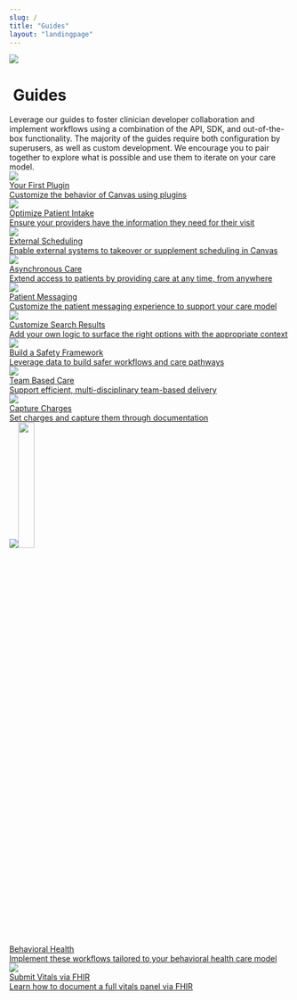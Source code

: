 ```yaml
---
slug: /
title: "Guides"
layout: "landingpage"
---
```


<div class="cardSectionFullWidthContainer">
    <div class="cardSectionInnerContainer">
        <div class="cardTitleContainer">
            <img class="cardTitleIcon" src="{{ "/assets/images/guides.svg" | relative_url }}">
            <h1 class="cardSectionH1">&nbsp;Guides</h1>
        </div>
        <div class="cardSectionParagraphGuides">
            <span>Leverage our guides to foster clinician developer collaboration and implement workflows using a combination of the API, SDK, and out-of-the-box functionality. The majority of the guides require both configuration by superusers, as well as custom development. We encourage you to pair together to explore what is possible and use them to iterate on your care model. </span>
        </div>
        <div class="cardWrapper topPaddingSm bottomPaddingSm">
        <a href="/guides/your-first-plugin">
            <div class="cardContainer">
                <img class="cardIcon" src="{{ "/assets/images/icon.svg" | relative_url }}">
                <div class="cardHeading">
                    <span font color = navy >Your First Plugin</span>
                </div>
                <div class="cardBody">
                    Customize the behavior of Canvas using plugins
                </div>
            </div>
        </a>
        <a href="/guides/optimize-patient-intake">
            <div class="cardContainer">
                <img class="cardIcon" src="{{ "/assets/images/icon.svg" | relative_url }}">
                <div class="cardHeading">
                    <span font color = navy >Optimize Patient Intake</span>
                </div>
                <div class="cardBody">
                    Ensure your providers have the information they need for their visit
                </div>
            </div>
        </a>
        <a href="/guides/external-scheduling">
            <div class="cardContainer">
                <img class="cardIcon" src="{{ "/assets/images/icon.svg" | relative_url }}">
                <div class="cardHeading">
                    <span>External Scheduling</span>
                </div>
                <div class="cardBody">
                 Enable external systems to takeover or supplement scheduling in Canvas
                </div>
            </div>
        </a>
        <a href="/guides/asynchronous-care">
                        <div class="cardContainer">
                <img class="cardIcon" src="{{ "/assets/images/icon.svg" | relative_url }}">
                <div class="cardHeading">
                    <span>Asynchronous Care</span>
                </div>
                <div class="cardBody">
                    Extend access to patients by providing care at any time, from anywhere
                </div>
            </div>
        </a>
        <a href="/guides/patient-messaging">
                        <div class="cardContainer">
                <img class="cardIcon" src="{{ "/assets/images/icon.svg" | relative_url }}">
                <div class="cardHeading">
                    <span>Patient Messaging</span>
                </div>
                <div class="cardBody">
                    Customize the patient messaging experience to support your care model
                </div>
            </div>
        </a>
        <a href="/guides/customize-search-results">
            <div class="cardContainer">
                <img class="cardIcon" src="{{ "/assets/images/icon.svg" | relative_url }}">
                <div class="cardHeading">
                    <span>Customize Search Results</span>
                </div>
                <div class="cardBody">
                   Add your own  logic to surface the right options with the appropriate context
                </div>
            </div>
        </a>
        <a href="/guides/build-a-safety-framework">
            <div class="cardContainer">
                <img class="cardIcon" src="{{ "/assets/images/icon.svg" | relative_url }}">
                <div class="cardHeading">
                    <span>Build a Safety Framework</span>
                </div>
                <div class="cardBody">
                    Leverage data to build safer workflows and care pathways
                </div>
            </div>
        </a>
        <a href="/guides/team-based-care">
            <div class="cardContainer">
                <img class="cardIcon" src="{{ "/assets/images/icon.svg" | relative_url }}">
                <div class="cardHeading">
                    <span>Team Based Care</span>
                </div>
                <div class="cardBody">
                    Support efficient, multi-disciplinary team-based delivery
                </div>
            </div>
        </a>
        <a href="/guides/capture-charges">
            <div class="cardContainer">
                <img class="cardIcon" src="{{ "/assets/images/icon.svg" | relative_url }}">
                <div class="cardHeading">
                    <span>Capture Charges</span>
                </div>
                <div class="cardBody">
                    Set charges and capture them through documentation
                </div>
            </div>
        </a>
        <a href="/guides/bh">
            <div class="cardContainer">
                <img class="cardIcon" src="{{ "/assets/images/icon.svg" | relative_url }}"><img src="/assets/images/template-pill.png" style="width: 24%;">
                <div class="cardHeading">
                    <span>Behavioral Health </span>
                </div>
                <div class="cardBody">
                Implement these workflows tailored to your behavioral health care model
            </div>
            </div>
        </a>
        <a href="/guides/submit-vitals-via-fhir">
            <div class="cardContainer">
                <img class="cardIcon" src="{{ "/assets/images/icon.svg" | relative_url }}">
                <div class="cardHeading">
                    <span>Submit Vitals via FHIR</span>
                </div>
                <div class="cardBody">
                Learn how to document a full vitals panel via FHIR
            </div>
            </div>
        </a>
</div>

